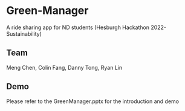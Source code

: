 # Green-Manager
A ride sharing app for ND students (Hesburgh Hackathon 2022- Sustainability)

## Team
Meng Chen, Colin Fang, Danny Tong, Ryan Lin

## Demo
Please refer to the GreenManager.pptx for the introduction and demo

